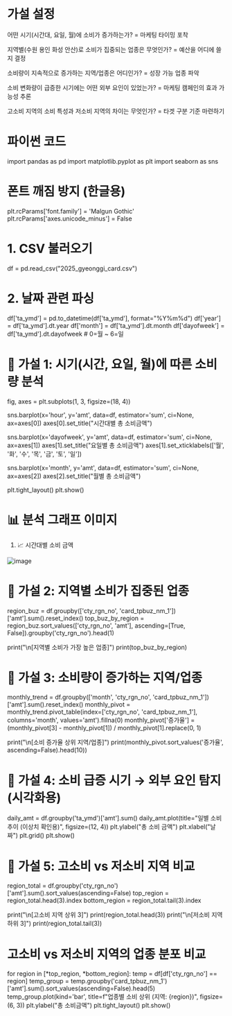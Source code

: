 # 가설 설정

어떤 시기(시간대, 요일, 월)에 소비가 증가하는가? = 마케팅 타이밍 포착

지역별(수원 용인 화성 안산)로 소비가 집중되는 업종은 무엇인가? = 예산을 어디에 쓸지 결정

소비량이 지속적으로 증가하는 지역/업종은 어디인가? = 성장 가능 업종 파악

소비 변화량이 급증한 시기에는 어떤 외부 요인이 있었는가? = 마케팅 캠페인의 효과 가능성 추론

고소비 지역의 소비 특성과 저소비 지역의 차이는 무엇인가? = 타겟 구분 기준 마련하기

# 파이썬 코드

import pandas as pd
import matplotlib.pyplot as plt
import seaborn as sns

# 폰트 깨짐 방지 (한글용)
plt.rcParams['font.family'] = 'Malgun Gothic'
plt.rcParams['axes.unicode_minus'] = False

# 1. CSV 불러오기
df = pd.read_csv("2025_gyeonggi_card.csv")

# 2. 날짜 관련 파싱
df['ta_ymd'] = pd.to_datetime(df['ta_ymd'], format="%Y%m%d")
df['year'] = df['ta_ymd'].dt.year
df['month'] = df['ta_ymd'].dt.month
df['dayofweek'] = df['ta_ymd'].dt.dayofweek  # 0=월 ~ 6=일

# 🧪 가설 1: 시기(시간, 요일, 월)에 따른 소비량 분석
fig, axes = plt.subplots(1, 3, figsize=(18, 4))

sns.barplot(x='hour', y='amt', data=df, estimator='sum', ci=None, ax=axes[0])
axes[0].set_title("시간대별 총 소비금액")

sns.barplot(x='dayofweek', y='amt', data=df, estimator='sum', ci=None, ax=axes[1])
axes[1].set_title("요일별 총 소비금액")
axes[1].set_xticklabels(['월', '화', '수', '목', '금', '토', '일'])

sns.barplot(x='month', y='amt', data=df, estimator='sum', ci=None, ax=axes[2])
axes[2].set_title("월별 총 소비금액")

plt.tight_layout()
plt.show()

# 📊 분석 그래프 이미지
1. 📈 시간대별 소비 금액
   
![image](https://github.com/user-attachments/assets/500049f2-ab0f-4526-9ae5-e4c08902602a)


# 🧪 가설 2: 지역별 소비가 집중된 업종
region_buz = df.groupby(['cty_rgn_no', 'card_tpbuz_nm_1'])['amt'].sum().reset_index()
top_buz_by_region = region_buz.sort_values(['cty_rgn_no', 'amt'], ascending=[True, False]).groupby('cty_rgn_no').head(1)

print("\n[지역별 소비가 가장 높은 업종]")
print(top_buz_by_region)


# 🧪 가설 3: 소비량이 증가하는 지역/업종
monthly_trend = df.groupby(['month', 'cty_rgn_no', 'card_tpbuz_nm_1'])['amt'].sum().reset_index()
monthly_pivot = monthly_trend.pivot_table(index=['cty_rgn_no', 'card_tpbuz_nm_1'], columns='month', values='amt').fillna(0)
monthly_pivot['증가율'] = (monthly_pivot[3] - monthly_pivot[1]) / monthly_pivot[1].replace(0, 1)

print("\n[소비 증가율 상위 지역/업종]")
print(monthly_pivot.sort_values('증가율', ascending=False).head(10))

# 🧪 가설 4: 소비 급증 시기 → 외부 요인 탐지 (시각화용)
daily_amt = df.groupby('ta_ymd')['amt'].sum()
daily_amt.plot(title="일별 소비 추이 (이상치 확인용)", figsize=(12, 4))
plt.ylabel("총 소비 금액")
plt.xlabel("날짜")
plt.grid()
plt.show()

# 🧪 가설 5: 고소비 vs 저소비 지역 비교
region_total = df.groupby('cty_rgn_no')['amt'].sum().sort_values(ascending=False)
top_region = region_total.head(3).index
bottom_region = region_total.tail(3).index

print("\n[고소비 지역 상위 3]")
print(region_total.head(3))
print("\n[저소비 지역 하위 3]")
print(region_total.tail(3))

# 고소비 vs 저소비 지역의 업종 분포 비교
for region in [*top_region, *bottom_region]:
    temp = df[df['cty_rgn_no'] == region]
    temp_group = temp.groupby('card_tpbuz_nm_1')['amt'].sum().sort_values(ascending=False).head(5)
    temp_group.plot(kind='bar', title=f"업종별 소비 상위 (지역: {region})", figsize=(6, 3))
    plt.ylabel("총 소비금액")
    plt.tight_layout()
    plt.show()








